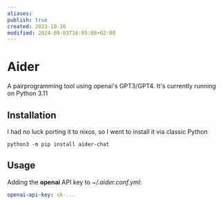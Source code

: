 ```yaml
---
aliases: 
publish: true
created: 2023-10-26
modified: 2024-09-03T16:05:08+02:00
---
```

# Aider

A pairprogramming tool using openai's GPT3/GPT4. It's currently running on Python 3.11

## Installation

I had no luck porting it to nixos, so I went to install it via classic Python

```shell
python3 -m pip install aider-chat
```

## Usage

Adding the **openai** API key to *~/.aider.conf.yml*:
```yaml
openai-api-key: sk-...
```
